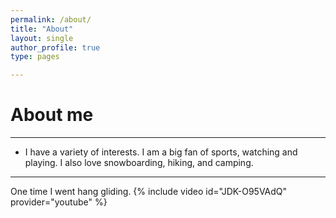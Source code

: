 ```yaml
---
permalink: /about/
title: "About"
layout: single
author_profile: true
type: pages

---
```

	  
# About me
------
* I have a variety of interests. I am a big fan of sports, watching and playing. I also love snowboarding, hiking, and camping. 

    
 
------
One time I went hang gliding.
{% include video id="JDK-O95VAdQ" provider="youtube" %}
